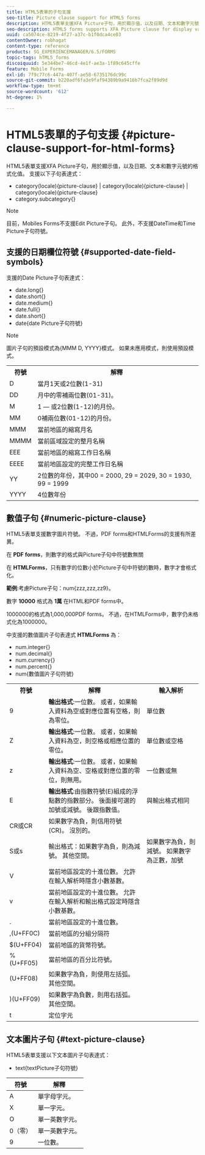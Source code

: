 ```yaml
---
title: HTML5表單的子句支援
seo-title: Picture clause support for HTML5 forms
description: HTML5表單支援XFA Picture子句，用於顯示值，以及日期、文本和數字元號的格式化值。
seo-description: HTML5 forms supports XFA Picture clause for display value and formatted value for date, text, and numeric symbols.
uuid: ca5074ce-8219-4f27-a37c-b1f0dca4ce03
contentOwner: robhagat
content-type: reference
products: SG_EXPERIENCEMANAGER/6.5/FORMS
topic-tags: hTML5_forms
discoiquuid: 5e344be7-46cd-4e1f-ae3a-1f89c645cffe
feature: Mobile Forms
exl-id: 7f9c77c6-447a-407f-ae58-6735176dc99c
source-git-commit: b220adf6fa3e9faf94389b9a9416b7fca2f89d9d
workflow-type: tm+mt
source-wordcount: '612'
ht-degree: 1%

---
```


# HTML5表單的子句支援 {#picture-clause-support-for-html-forms}

HTML5表單支援XFA Picture子句，用於顯示值，以及日期、文本和數字元號的格式化值。 支援以下子句表達式：

* category(locale){picture-clause} | category(locale){picture-clause} | category(locale){picture-clause}
* category.subcategory{}

>[!NOTE]
>
>目前，Mobiles Forms不支援Edit Picture子句。 此外，不支援DateTime和Time Picture子句符號。

## 支援的日期欄位符號 {#supported-date-field-symbols}

支援的Date Picture子句表達式：

* date.long{}
* date.short{}
* date.medium{}
* date.full{}
* date.short{}
* date{date Picture子句符號}

>[!NOTE]
>
>圖片子句的預設模式為{MMM D, YYYY}模式。 如果未應用模式，則使用預設模式。

<table>
 <tbody>
  <tr>
   <th><strong>符號</strong></th>
   <th>解釋</th>
  </tr>
  <tr>
   <td>D</td>
   <td>當月1天或2位數(1-31)</td>
  </tr>
  <tr>
   <td>DD</td>
   <td>月中的零補兩位數(01-31)。<br /> </td>
  </tr>
  <tr>
   <td>M</td>
   <td>1 — 或2位數(1-12)的月份。<br /> </td>
  </tr>
  <tr>
   <td>MM</td>
   <td>0補兩位數(01-12)的月份。<br /> </td>
  </tr>
  <tr>
   <td>MMM</td>
   <td>當前地區的縮寫月名<br /> </td>
  </tr>
  <tr>
   <td>MMMM</td>
   <td>當前區域設定的整月名稱<br /> </td>
  </tr>
  <tr>
   <td>EEE</td>
   <td>當前地區的縮寫工作日名稱<br /> </td>
  </tr>
  <tr>
   <td>EEEE</td>
   <td>當前地區設定的完整工作日名稱<br /> </td>
  </tr>
  <tr>
   <td>YY</td>
   <td>2位數的年份，其中00 = 2000, 29 = 2029, 30 = 1930, 99 = 1999<br /> </td>
  </tr>
  <tr>
   <td>YYYY</td>
   <td>4位數年份<br /> </td>
  </tr>
 </tbody>
</table>

## 數值子句 {#numeric-picture-clause}

HTML5表單支援數字圖片符號。 不過，PDF forms和HTMLForms的支援有所差異。

在 **PDF forms**，則數字的格式與Picture子句中符號數無關

在 **HTMLForms**，只有數字的位數小於Picture子句中符號的數時，數字才會格式化。

**範例**:考慮Picture子句：num{zzz,zzz,zz9}。

數字 **10000** 格式為 **1萬** 在HTML和PDF forms中。

1000000的格式為1,000,000PDF forms。 不過，在HTMLForms中，數字仍未格式化為1000000。

中支援的數值圖片子句表達式 **HTMLForms** 為：

* num.integer{}
* num.decimal{}
* num.currency{}
* num.percent{}
* num{數值圖片子句符號}

<table>
 <tbody>
  <tr>
   <th><strong>符號</strong></th>
   <th><strong>解釋</strong></th>
   <th>輸入解析</th>
  </tr>
  <tr>
   <td>9</td>
   <td><strong>輸出格式</strong>:一位數。 或者，如果輸入資料為空或對應位置有空格，則為零位。<br /> </td>
   <td>單位數</td>
  </tr>
  <tr>
   <td>Z</td>
   <td><strong>輸出格式</strong>:一位數。 或者，如果輸入資料為空，則空格或相應位置的零位。<br /> </td>
   <td>單位數或空格</td>
  </tr>
  <tr>
   <td>z</td>
   <td><strong>輸出格式</strong>:一位數。 或者，如果輸入資料為空、空格或對應位置的零位，則無用。<br /> </td>
   <td>一位數或無</td>
  </tr>
  <tr>
   <td>E</td>
   <td><strong>輸出格式</strong>:由指數符號(E)組成的浮點數的指數部分。 後面接可選的加號或減號。 後跟指數值。<br /> </td>
   <td>與輸出格式相同</td>
  </tr>
  <tr>
   <td>CR或CR<br /> </td>
   <td>如果數字為負，則信用符號(CR)。 沒別的。</td>
   <td><br type="_moz" /> </td>
  </tr>
  <tr>
   <td>S或s<br /> </td>
   <td>輸出格式：如果數字為負，則為減號。 其他空間。<br /> </td>
   <td>如果數字為負，則減號。 如果數字為正數，加號</td>
  </tr>
  <tr>
   <td>V</td>
   <td>當前地區設定的十進位數。 允許在輸入解析時隱含小數基數。</td>
   <td><br type="_moz" /> </td>
  </tr>
  <tr>
   <td>v</td>
   <td>當前地區設定的十進位數。 允許在輸入解析和輸出格式設定時隱含小數基數。</td>
   <td><br type="_moz" /> </td>
  </tr>
  <tr>
   <td>.</td>
   <td>當前地區設定的十進位數。</td>
   <td><br type="_moz" /> </td>
  </tr>
  <tr>
   <td>,(U+FF0C)</td>
   <td>當前地區的分組分隔符</td>
   <td><br type="_moz" /> </td>
  </tr>
  <tr>
   <td>$(U+FF04)</td>
   <td>當前地區的貨幣符號。</td>
   <td><br type="_moz" /> </td>
  </tr>
  <tr>
   <td>%(U+FF05)</td>
   <td>當前地區的百分比符號。</td>
   <td><br type="_moz" /> </td>
  </tr>
  <tr>
   <td>(U+FF08)</td>
   <td>如果數字為負，則使用左括弧。 其他空間。</td>
   <td><br type="_moz" /> </td>
  </tr>
  <tr>
   <td>)(U+FF09)</td>
   <td>如果數字為負數，則用右括弧。 其他空間。</td>
   <td><br type="_moz" /> </td>
  </tr>
  <tr>
   <td>t</td>
   <td>定位字元</td>
   <td><br type="_moz" /> </td>
  </tr>
 </tbody>
</table>

## 文本圖片子句 {#text-picture-clause}

HTML5表單支援以下文本圖片子句表達式：

* text{textPicture子句符號}

| **符號** | **解釋** |
|---|---|
| A | 單字母字元。 |
| X | 單一字元。 |
| O | 單一英數字元。 |
| 0（零） | 單一英數字元。 |
| 9 | 一位數。 |
